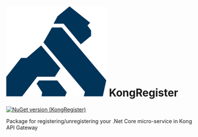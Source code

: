 # ![Logo](resources/KongRegisterLogo.png) KongRegister

[![NuGet version (KongRegister)](https://img.shields.io/nuget/v/KongRegister.svg)](https://www.nuget.org/packages/KongRegister/)

Package for registering/unregistering your .Net Core micro-service in Kong API Gateway
